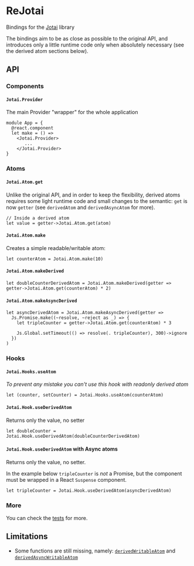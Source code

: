 # ReJotai

Bindings for the [Jotai](https://github.com/pmndrs/jotai) library

The bindings aim to be as close as possible to the original API, and introduces only a little runtime code only when absolutely necessary (see the derived atom sections below).

## API

### Components

#### `Jotai.Provider`

The main Provider "wrapper" for the whole application

```rescript
module App = {
  @react.component
  let make = () =>
    <Jotai.Provider>
       ...
    </Jotai.Provider>
}
```

### Atoms

#### `Jotai.Atom.get`

Unlike the original API, and in order to keep the flexibility, derived atoms requires some light runtime code and small changes to the semantic: `get` is now `getter` (see `derivedAtom` and `derivedAsyncAtom` for more).

```rescript
// Inside a derived atom
let value = getter->Jotai.Atom.get(atom)
```

#### `Jotai.Atom.make`

Creates a simple readable/writable atom:

```rescript
let counterAtom = Jotai.Atom.make(10)
```

#### `Jotai.Atom.makeDerived`

```rescript
let doubleCounterDerivedAtom = Jotai.Atom.makeDerived(getter => getter->Jotai.Atom.get(counterAtom) * 2)
```

#### `Jotai.Atom.makeAsyncDerived`

```rescript
let asyncDerivedAtom = Jotai.Atom.makeAsyncDerived(getter =>
  Js.Promise.make((~resolve, ~reject as _) => {
    let tripleCounter = getter->Jotai.Atom.get(counterAtom) * 3

    Js.Global.setTimeout(() => resolve(. tripleCounter), 300)->ignore
  })
)
```

### Hooks

#### `Jotai.Hooks.useAtom`

_To prevent any mistake you can't use this hook with readonly derived atom_

```rescript
let (counter, setCounter) = Jotai.Hooks.useAtom(counterAtom)
```

#### `Jotai.Hook.useDerivedAtom`

Returns only the value, no setter

```rescript
let doubleCounter = Jotai.Hook.useDerivedAtom(doubleCounterDerivedAtom)
```

#### `Jotai.Hook.useDerivedAtom` with Async atoms

Returns only the value, no setter.

In the example below `tripleCounter` is _not_ a Promise, but the component must be wrapped
in a React `Suspense` component.

```rescript
let tripleCounter = Jotai.Hook.useDerivedAtom(asyncDerivedAtom)
```

### More

You can check the [tests](test/Main_Test.res) for more.

## Limitations

- Some functions are still missing, namely: [`derivedWritableAtom`](https://github.com/gaku-sei/re-jotai/issues/2) and [`derivedAsyncWritableAtom`](https://github.com/gaku-sei/re-jotai/issues/3)

